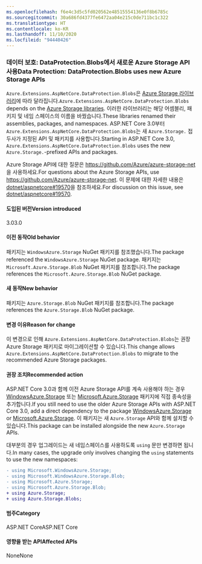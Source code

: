 ```yaml
---
ms.openlocfilehash: f6e4c3d5c5fd020562e48515554136e0f8b6785c
ms.sourcegitcommit: 30a686fd4377fe6472aa04e215c0de711bc1c322
ms.translationtype: HT
ms.contentlocale: ko-KR
ms.lasthandoff: 11/10/2020
ms.locfileid: "94440426"
---
```

### <a name="data-protection-dataprotectionblobs-uses-new-azure-storage-apis"></a><span data-ttu-id="00bae-101">데이터 보호: DataProtection.Blobs에서 새로운 Azure Storage API 사용</span><span class="sxs-lookup"><span data-stu-id="00bae-101">Data Protection: DataProtection.Blobs uses new Azure Storage APIs</span></span>

<span data-ttu-id="00bae-102">`Azure.Extensions.AspNetCore.DataProtection.Blobs`은 [Azure Storage 라이브러리](https://github.com/Azure/azure-storage-net)에 따라 달라집니다.</span><span class="sxs-lookup"><span data-stu-id="00bae-102">`Azure.Extensions.AspNetCore.DataProtection.Blobs` depends on the [Azure Storage libraries](https://github.com/Azure/azure-storage-net).</span></span> <span data-ttu-id="00bae-103">이러한 라이브러리는 해당 어셈블리, 패키지 및 네임 스페이스의 이름을 바꿨습니다.</span><span class="sxs-lookup"><span data-stu-id="00bae-103">These libraries renamed their assemblies, packages, and namespaces.</span></span> <span data-ttu-id="00bae-104">ASP.NET Core 3.0부터 `Azure.Extensions.AspNetCore.DataProtection.Blobs`는 새 `Azure.Storage.` 접두사가 지정된 API 및 패키지를 사용합니다.</span><span class="sxs-lookup"><span data-stu-id="00bae-104">Starting in ASP.NET Core 3.0, `Azure.Extensions.AspNetCore.DataProtection.Blobs` uses the new `Azure.Storage.`-prefixed APIs and packages.</span></span>

<span data-ttu-id="00bae-105">Azure Storage API에 대한 질문은 <https://github.com/Azure/azure-storage-net>을 사용하세요.</span><span class="sxs-lookup"><span data-stu-id="00bae-105">For questions about the Azure Storage APIs, use <https://github.com/Azure/azure-storage-net>.</span></span> <span data-ttu-id="00bae-106">이 문제에 대한 자세한 내용은 [dotnet/aspnetcore#19570](https://github.com/dotnet/aspnetcore/issues/19570)을 참조하세요.</span><span class="sxs-lookup"><span data-stu-id="00bae-106">For discussion on this issue, see [dotnet/aspnetcore#19570](https://github.com/dotnet/aspnetcore/issues/19570).</span></span>

#### <a name="version-introduced"></a><span data-ttu-id="00bae-107">도입된 버전</span><span class="sxs-lookup"><span data-stu-id="00bae-107">Version introduced</span></span>

<span data-ttu-id="00bae-108">3.0</span><span class="sxs-lookup"><span data-stu-id="00bae-108">3.0</span></span>

#### <a name="old-behavior"></a><span data-ttu-id="00bae-109">이전 동작</span><span class="sxs-lookup"><span data-stu-id="00bae-109">Old behavior</span></span>

<span data-ttu-id="00bae-110">패키지는 `WindowsAzure.Storage` NuGet 패키지를 참조했습니다.</span><span class="sxs-lookup"><span data-stu-id="00bae-110">The package referenced the `WindowsAzure.Storage` NuGet package.</span></span>
<span data-ttu-id="00bae-111">패키지는 `Microsoft.Azure.Storage.Blob` NuGet 패키지를 참조합니다.</span><span class="sxs-lookup"><span data-stu-id="00bae-111">The package references the `Microsoft.Azure.Storage.Blob` NuGet package.</span></span>

#### <a name="new-behavior"></a><span data-ttu-id="00bae-112">새 동작</span><span class="sxs-lookup"><span data-stu-id="00bae-112">New behavior</span></span>

<span data-ttu-id="00bae-113">패키지는 `Azure.Storage.Blob` NuGet 패키지를 참조합니다.</span><span class="sxs-lookup"><span data-stu-id="00bae-113">The package references the `Azure.Storage.Blob` NuGet package.</span></span>

#### <a name="reason-for-change"></a><span data-ttu-id="00bae-114">변경 이유</span><span class="sxs-lookup"><span data-stu-id="00bae-114">Reason for change</span></span>

<span data-ttu-id="00bae-115">이 변경으로 인해 `Azure.Extensions.AspNetCore.DataProtection.Blobs`는 권장 Azure Storage 패키지로 마이그레이션할 수 있습니다.</span><span class="sxs-lookup"><span data-stu-id="00bae-115">This change allows `Azure.Extensions.AspNetCore.DataProtection.Blobs` to migrate to the recommended Azure Storage packages.</span></span>

#### <a name="recommended-action"></a><span data-ttu-id="00bae-116">권장 조치</span><span class="sxs-lookup"><span data-stu-id="00bae-116">Recommended action</span></span>

<span data-ttu-id="00bae-117">ASP.NET Core 3.0과 함께 이전 Azure Storage API를 계속 사용해야 하는 경우 [WindowsAzure.Storage](https://www.nuget.org/packages/WindowsAzure.Storage/) 또는 [Microsoft.Azure.Storage](https://www.nuget.org/packages/Microsoft.Azure.Storage.Blob/) 패키지에 직접 종속성을 추가합니다.</span><span class="sxs-lookup"><span data-stu-id="00bae-117">If you still need to use the older Azure Storage APIs with ASP.NET Core 3.0, add a direct dependency to the package [WindowsAzure.Storage](https://www.nuget.org/packages/WindowsAzure.Storage/) or [Microsoft.Azure.Storage](https://www.nuget.org/packages/Microsoft.Azure.Storage.Blob/).</span></span> <span data-ttu-id="00bae-118">이 패키지는 새 `Azure.Storage` API와 함께 설치할 수 있습니다.</span><span class="sxs-lookup"><span data-stu-id="00bae-118">This package can be installed alongside the new `Azure.Storage` APIs.</span></span>

<span data-ttu-id="00bae-119">대부분의 경우 업그레이드는 새 네임스페이스를 사용하도록 `using` 문만 변경하면 됩니다.</span><span class="sxs-lookup"><span data-stu-id="00bae-119">In many cases, the upgrade only involves changing the `using` statements to use the new namespaces:</span></span>

```diff
- using Microsoft.WindowsAzure.Storage;
- using Microsoft.WindowsAzure.Storage.Blob;
- using Microsoft.Azure.Storage;
- using Microsoft.Azure.Storage.Blob;
+ using Azure.Storage;
+ using Azure.Storage.Blobs;
```

#### <a name="category"></a><span data-ttu-id="00bae-120">범주</span><span class="sxs-lookup"><span data-stu-id="00bae-120">Category</span></span>

<span data-ttu-id="00bae-121">ASP.NET Core</span><span class="sxs-lookup"><span data-stu-id="00bae-121">ASP.NET Core</span></span>

#### <a name="affected-apis"></a><span data-ttu-id="00bae-122">영향을 받는 API</span><span class="sxs-lookup"><span data-stu-id="00bae-122">Affected APIs</span></span>

<span data-ttu-id="00bae-123">None</span><span class="sxs-lookup"><span data-stu-id="00bae-123">None</span></span>

<!-- 

#### Affected APIs

Not detectable via API analysis

-->
